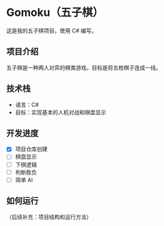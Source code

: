 # Gomoku（五子棋）

这是我的五子棋项目，使用 C# 编写。

## 项目介绍

五子棋是一种两人对弈的棋类游戏，目标是将五枚棋子连成一线。

## 技术栈

- 语言：C#
- 目标：实现基本的人机对战和棋盘显示

## 开发进度

- [x] 项目仓库创建
- [ ] 棋盘显示
- [ ] 下棋逻辑
- [ ] 判断胜负
- [ ] 简单 AI

## 如何运行

（后续补充：项目结构和运行方法）
